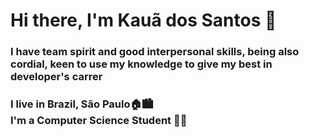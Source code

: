 <h1 align="left">Hi there, I'm Kauã dos Santos 👋</h1>

###
<h3 align="left">I have team spirit and good interpersonal skills, being also cordial, keen to use my knowledge to give my best in developer's carrer</h3>

###
<h3 align="left">I live in Brazil, São Paulo🏠🏙️ <br> I'm a Computer Science Student 🧑‍💻</h3>
